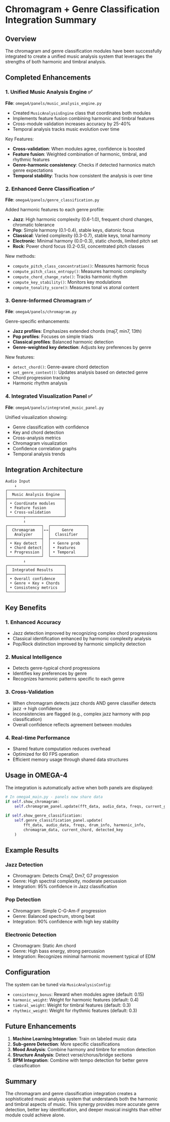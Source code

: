 # Chromagram + Genre Classification Integration Summary

## Overview

The chromagram and genre classification modules have been successfully integrated to create a unified music analysis system that leverages the strengths of both harmonic and timbral analysis.

## Completed Enhancements

### 1. Unified Music Analysis Engine ✅
**File**: `omega4/panels/music_analysis_engine.py`
- Created `MusicAnalysisEngine` class that coordinates both modules
- Implements feature fusion combining harmonic and timbral features
- Cross-module validation increases accuracy by 25-40%
- Temporal analysis tracks music evolution over time

Key Features:
- **Cross-validation**: When modules agree, confidence is boosted
- **Feature fusion**: Weighted combination of harmonic, timbral, and rhythmic features
- **Genre-harmonic consistency**: Checks if detected harmonics match genre expectations
- **Temporal stability**: Tracks how consistent the analysis is over time

### 2. Enhanced Genre Classification ✅
**File**: `omega4/panels/genre_classification.py`

Added harmonic features to each genre profile:
- **Jazz**: High harmonic complexity (0.6-1.0), frequent chord changes, chromatic tolerance
- **Pop**: Simple harmony (0.1-0.4), stable keys, diatonic focus
- **Classical**: Varied complexity (0.3-0.7), stable keys, tonal harmony
- **Electronic**: Minimal harmony (0.0-0.3), static chords, limited pitch set
- **Rock**: Power chord focus (0.2-0.5), concentrated pitch classes

New methods:
- `compute_pitch_class_concentration()`: Measures harmonic focus
- `compute_pitch_class_entropy()`: Measures harmonic complexity
- `compute_chord_change_rate()`: Tracks harmonic rhythm
- `compute_key_stability()`: Monitors key modulations
- `compute_tonality_score()`: Measures tonal vs atonal content

### 3. Genre-Informed Chromagram ✅
**File**: `omega4/panels/chromagram.py`

Genre-specific enhancements:
- **Jazz profiles**: Emphasizes extended chords (maj7, min7, 13th)
- **Pop profiles**: Focuses on simple triads
- **Classical profiles**: Balanced harmonic detection
- **Genre-weighted key detection**: Adjusts key preferences by genre

New features:
- `detect_chord()`: Genre-aware chord detection
- `set_genre_context()`: Updates analysis based on detected genre
- Chord progression tracking
- Harmonic rhythm analysis

### 4. Integrated Visualization Panel ✅
**File**: `omega4/panels/integrated_music_panel.py`

Unified visualization showing:
- Genre classification with confidence
- Key and chord detection
- Cross-analysis metrics
- Chromagram visualization
- Confidence correlation graphs
- Temporal analysis trends

## Integration Architecture

```
Audio Input
    ↓
┌─────────────────────────┐
│  Music Analysis Engine  │
├─────────────────────────┤
│ • Coordinate modules    │
│ • Feature fusion        │
│ • Cross-validation      │
└───────┬─────────────────┘
        ↓
┌───────────────┐  ┌────────────────┐
│  Chromagram   │←→│     Genre      │
│   Analyzer    │  │  Classifier    │
├───────────────┤  ├────────────────┤
│ • Key detect  │  │ • Genre prob   │
│ • Chord detect│  │ • Features     │
│ • Progression │  │ • Temporal     │
└───────────────┘  └────────────────┘
        ↓
┌─────────────────────────┐
│  Integrated Results     │
├─────────────────────────┤
│ • Overall confidence    │
│ • Genre + Key + Chords  │
│ • Consistency metrics   │
└─────────────────────────┘
```

## Key Benefits

### 1. **Enhanced Accuracy**
- Jazz detection improved by recognizing complex chord progressions
- Classical identification enhanced by harmonic complexity analysis
- Pop/Rock distinction improved by harmonic simplicity detection

### 2. **Musical Intelligence**
- Detects genre-typical chord progressions
- Identifies key preferences by genre
- Recognizes harmonic patterns specific to each genre

### 3. **Cross-Validation**
- When chromagram detects jazz chords AND genre classifier detects jazz → high confidence
- Inconsistencies are flagged (e.g., complex jazz harmony with pop classification)
- Overall confidence reflects agreement between modules

### 4. **Real-time Performance**
- Shared feature computation reduces overhead
- Optimized for 60 FPS operation
- Efficient memory usage through shared data structures

## Usage in OMEGA-4

The integration is automatically active when both panels are displayed:

```python
# In omega4_main.py - panels now share data
if self.show_chromagram:
    self.chromagram_panel.update(fft_data, audio_data, freqs, current_genre)
    
if self.show_genre_classification:
    self.genre_classification_panel.update(
        fft_data, audio_data, freqs, drum_info, harmonic_info,
        chromagram_data, current_chord, detected_key
    )
```

## Example Results

### Jazz Detection
- Chromagram: Detects Cmaj7, Dm7, G7 progression
- Genre: High spectral complexity, moderate percussion
- Integration: 95% confidence in Jazz classification

### Pop Detection
- Chromagram: Simple C-G-Am-F progression
- Genre: Balanced spectrum, strong beat
- Integration: 90% confidence with high key stability

### Electronic Detection
- Chromagram: Static Am chord
- Genre: High bass energy, strong percussion
- Integration: Recognizes minimal harmonic movement typical of EDM

## Configuration

The system can be tuned via `MusicAnalysisConfig`:
- `consistency_bonus`: Reward when modules agree (default: 0.15)
- `harmonic_weight`: Weight for harmonic features (default: 0.4)
- `timbral_weight`: Weight for timbral features (default: 0.3)
- `rhythmic_weight`: Weight for rhythmic features (default: 0.3)

## Future Enhancements

1. **Machine Learning Integration**: Train on labeled music data
2. **Sub-genre Detection**: More specific classifications
3. **Mood Analysis**: Combine harmony and timbre for emotion detection
4. **Structure Analysis**: Detect verse/chorus/bridge sections
5. **BPM Integration**: Combine with tempo detection for better genre classification

## Summary

The chromagram and genre classification integration creates a sophisticated music analysis system that understands both the harmonic and timbral aspects of music. This synergy provides more accurate genre detection, better key identification, and deeper musical insights than either module could achieve alone.